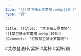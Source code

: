 ```yaml
---
Icon: "![[禁卫骑士罗蕾塔.webp|50]]"
Type: "铜"
---
```

```ad-common-bronze-trophy
title: (Title:: "禁卫骑士罗蕾塔")
![[禁卫骑士罗蕾塔.webp|100]]
(Comment:: "打败禁卫骑士罗蕾塔")
```

#艾尔登法环/奖杯 #奖杯 #奖杯/铜